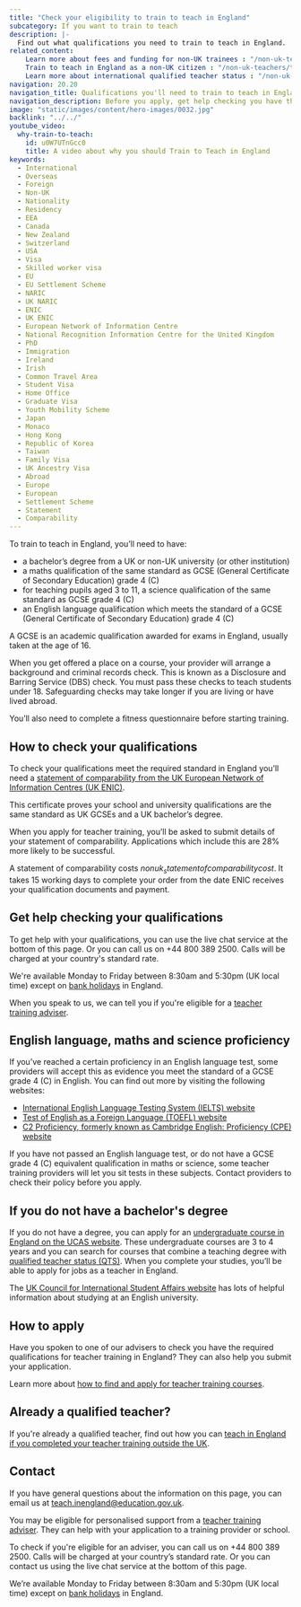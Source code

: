 ```yaml
---
title: "Check your eligibility to train to teach in England"
subcategory: If you want to train to teach
description: |-
  Find out what qualifications you need to train to teach in England.
related_content:
    Learn more about fees and funding for non-UK trainees : "/non-uk-teachers/fees-and-funding-for-non-uk-trainees"
    Train to teach in England as a non-UK citizen : "/non-uk-teachers/train-to-teach-in-england-as-an-international-student"
    Learn more about international qualified teacher status : "/non-uk-teachers/international-qualified-teacher-status"
navigation: 20.20
navigation_title: Qualifications you'll need to train to teach in England
navigation_description: Before you apply, get help checking you have the correct qualifications for English teacher training.
image: "static/images/content/hero-images/0032.jpg"
backlink: "../../"
youtube_video:
  why-train-to-teach:
    id: u0W7UTnGcc0
    title: A video about why you should Train to Teach in England
keywords:
  - International
  - Overseas
  - Foreign
  - Non-UK
  - Nationality
  - Residency
  - EEA
  - Canada
  - New Zealand
  - Switzerland
  - USA
  - Visa
  - Skilled worker visa
  - EU
  - EU Settlement Scheme
  - NARIC
  - UK NARIC
  - ENIC
  - UK ENIC
  - European Network of Information Centre
  - National Recognition Information Centre for the United Kingdom
  - PhD
  - Immigration
  - Ireland
  - Irish
  - Common Travel Area
  - Student Visa
  - Home Office
  - Graduate Visa
  - Youth Mobility Scheme
  - Japan
  - Monaco
  - Hong Kong
  - Republic of Korea
  - Taiwan
  - Family Visa
  - UK Ancestry Visa
  - Abroad
  - Europe
  - European
  - Settlement Scheme
  - Statement
  - Comparability
---
```


To train to teach in England, you’ll need to have: 

* a bachelor’s degree from a UK or non-UK university (or other institution) 
* a maths qualification of the same standard as GCSE (General Certificate of Secondary Education) grade 4 (C) 
* for teaching pupils aged 3 to 11, a science qualification of the same standard as GCSE grade 4 (C) 
* an English language qualification which meets the standard of a GCSE (General Certificate of Secondary Education) grade 4 (C) 

A GCSE is an academic qualification awarded for exams in England, usually taken at the age of 16. 

When you get offered a place on a course, your provider will arrange a background and criminal records check. This is known as a Disclosure and Barring Service (DBS) check. You must pass these checks to teach students under 18. Safeguarding checks may take longer if you are living or have lived abroad. 

You’ll also need to complete a fitness questionnaire before starting training. 

## How to check your qualifications

To check your qualifications meet the required standard in England you’ll need a [statement of comparability from the UK European Network of Information Centres (UK ENIC)](https://enic.org.uk/Qualifications/SOC/Default.aspx). 

This certificate proves your school and university qualifications are the same standard as UK GCSEs and a UK bachelor’s degree. 

When you apply for teacher training, you’ll be asked to submit details of your statement of comparability. Applications which include this are 28% more likely to be successful. 

A statement of comparability costs $nonuk_statementofcomparabilitycost$. It takes 15 working days to complete your order from the date ENIC receives your qualification documents and payment. 


## Get help checking your qualifications

To get help with your qualifications, you can use the live chat service at the bottom of this page. Or you can call us on +44 800 389 2500. Calls will be charged at your country's standard rate.

We're available Monday to Friday between 8:30am and 5:30pm (UK local time) except on [bank holidays](https://www.gov.uk/bank-holidays) in England.

When you speak to us, we can tell you if you're eligible for a [teacher training adviser](/teacher-training-advisers).


## English language, maths and science proficiency

If you’ve reached a certain proficiency in an English language test, some providers will accept this as evidence you meet the standard of a GCSE grade 4 (C) in English.  You can find out more by visiting the following websites:

* [International English Language Testing System (IELTS) website](https://www.ielts.org/)
* [Test of English as a Foreign Language (TOEFL) website](https://www.ets.org/toefl)
* [C2 Proficiency, formerly known as Cambridge English: Proficiency (CPE) website](https://www.cambridgeenglish.org/exams-and-tests/proficiency/)

If you have not passed an English language test, or do not have a GCSE grade 4 (C) equivalent qualification in maths or science, some teacher training providers will let you sit tests in these subjects. Contact providers to check their policy before you apply. 

## If you do not have a bachelor's degree

If you do not have a degree, you can apply for an [undergraduate course in England on the UCAS website](https://www.ucas.com/postgraduate/teacher-training/applying-teacher-training/find-teacher-training-programmes). These undergraduate courses are 3 to 4 years and you can search for courses that combine a teaching degree with [qualified teacher status (QTS)](/train-to-be-a-teacher/what-is-qts). When you complete your studies, you’ll be able to apply for jobs as a teacher in England.

The [UK Council for International Student Affairs website](https://www.ukcisa.org.uk/) has lots of helpful information about studying at an English university.

## How to apply

Have you spoken to one of our advisers to check you have the required qualifications for teacher training in England? They can also help you submit your application.

Learn more about [how to find and apply for teacher training courses](/non-uk-teachers/train-to-teach-in-england-as-an-international-student#find-and-apply-for-teacher-training-courses).

## Already a qualified teacher?

If you're already a qualified teacher, find out how you can [teach in England if you completed your teacher training outside the UK](/non-uk-teachers/teach-in-england-if-you-trained-overseas).

## Contact

If you have general questions about the information on this page, you can email us at teach.inengland@education.gov.uk.

You may be eligible for personalised support from a [teacher training adviser](/teacher-training-advisers). They can help with your application to a training provider or school.

To check if you're eligible for an adviser, you can call us on +44 800 389 2500. Calls will be charged at your country’s standard rate. Or you can contact us using the live chat service at the bottom of this page.

We’re available Monday to Friday between 8:30am and 5:30pm (UK local time) except on [bank holidays](https://www.gov.uk/bank-holidays) in England.
